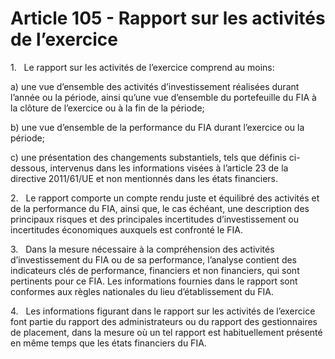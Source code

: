 # Article 105 - Rapport sur les activités de l’exercice


1.   Le rapport sur les activités de l’exercice comprend au moins:

a) une vue d’ensemble des activités d’investissement réalisées durant l’année ou la période, ainsi qu’une vue d’ensemble du portefeuille du FIA à la clôture de l’exercice ou à la fin de la période;

b) une vue d’ensemble de la performance du FIA durant l’exercice ou la période;

c) une présentation des changements substantiels, tels que définis ci-dessous, intervenus dans les informations visées à l’article 23 de la directive 2011/61/UE et non mentionnés dans les états financiers.

2.   Le rapport comporte un compte rendu juste et équilibré des activités et de la performance du FIA, ainsi que, le cas échéant, une description des principaux risques et des principales incertitudes d’investissement ou incertitudes économiques auxquels est confronté le FIA.

3.   Dans la mesure nécessaire à la compréhension des activités d’investissement du FIA ou de sa performance, l’analyse contient des indicateurs clés de performance, financiers et non financiers, qui sont pertinents pour ce FIA. Les informations fournies dans le rapport sont conformes aux règles nationales du lieu d’établissement du FIA.

4.   Les informations figurant dans le rapport sur les activités de l’exercice font partie du rapport des administrateurs ou du rapport des gestionnaires de placement, dans la mesure où un tel rapport est habituellement présenté en même temps que les états financiers du FIA.
